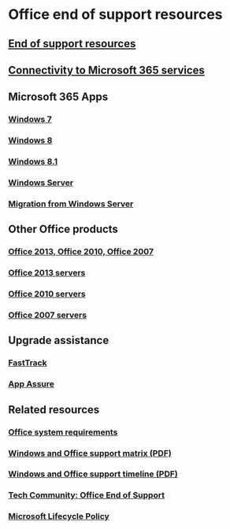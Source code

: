 # Office end of support resources

## [End of support resources](resources.md)
## [Connectivity to Microsoft 365 services](microsoft-365-services-connectivity.md) 

## Microsoft 365 Apps

### [Windows 7](windows-7-support.md)
### [Windows 8](windows-8-support.md)
### [Windows 8.1](windows-81-support.md)
### [Windows Server](windows-server-support.md)
### [Migration from Windows Server](windows-server-migration.md)

## Other Office products

### [Office 2013, Office 2010, Office 2007](plan-upgrade-older-versions-office.md)
### [Office 2013 servers](/microsoft-365/enterprise/upgrade-office-2013-clients-servers)
### [Office 2010 servers](/microsoft-365/Enterprise/upgrade-from-office-2010-servers-and-products)
### [Office 2007 servers](/microsoft-365/Enterprise/upgrade-from-office-2007-servers-and-products)

## Upgrade assistance

### [FastTrack](/fasttrack/m365-fasttrack-benefit-overview)
### [App Assure](https://www.microsoft.com/fasttrack/microsoft-365/app-assure?rtc=1)

## Related resources

### [Office system requirements](https://www.microsoft.com/microsoft-365/microsoft-365-and-office-resources)
### [Windows and Office support matrix (PDF)](https://query.prod.cms.rt.microsoft.com/cms/api/am/binary/RE2OqRI)
### [Windows and Office support timeline (PDF)](https://aka.ms/TechCommunity/OfficeEOS/Timeline)
### [Tech Community: Office End of Support](https://techcommunity.microsoft.com/t5/microsoft-office-end-of-support/ct-p/OfficeEOS)
### [Microsoft Lifecycle Policy](/lifecycle/)